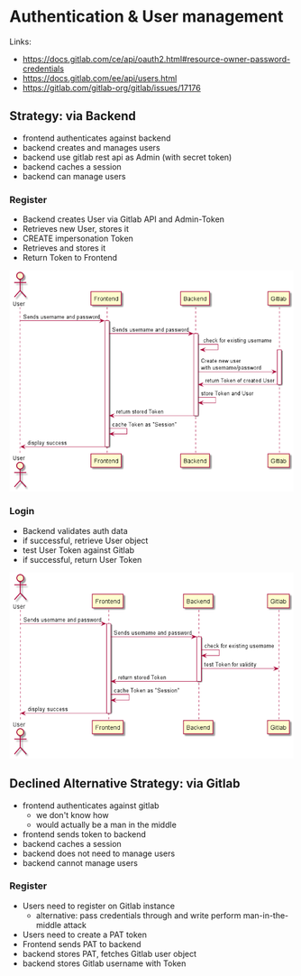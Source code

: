 # Authentication & User management

Links:
* https://docs.gitlab.com/ce/api/oauth2.html#resource-owner-password-credentials
* https://docs.gitlab.com/ee/api/users.html
* https://gitlab.com/gitlab-org/gitlab/issues/17176

## Strategy: via Backend

* frontend authenticates against backend
* backend creates and manages users
* backend use gitlab rest api as Admin (with secret token)
* backend caches a session
* backend can manage users

### Register

* Backend creates User via Gitlab API and Admin-Token
* Retrieves new User, stores it
* CREATE impersonation Token
* Retrieves and stores it
* Return Token to Frontend

![(auth_flow_backend_register.png](auth-flow-backend-register.png)

### Login

* Backend validates auth data
* if successful, retrieve User object
* test User Token against Gitlab
* if successful, return User Token

![(auth_flow_backend_login.png](auth-flow-backend-login.png)


## Declined Alternative Strategy: via Gitlab

* frontend authenticates against gitlab
    * we don't know how
    * would actually be a man in the middle
* frontend sends token to backend
* backend caches a session
* backend does not need to manage users
* backend cannot manage users

### Register

* Users need to register on Gitlab instance
    * alternative: pass credentials through and write perform man-in-the-middle attack
* Users need to create a PAT token
* Frontend sends PAT to backend
* backend stores PAT, fetches Gitlab user object
* backend stores Gitlab username with Token
